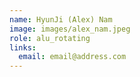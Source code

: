 ```yaml
---
name: HyunJi (Alex) Nam
image: images/alex_nam.jpeg
role: alu_rotating
links:
  email: email@address.com
---
```

